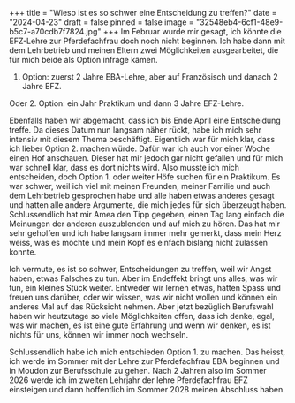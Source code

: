 +++
title = "Wieso ist es so schwer eine Entscheidung zu treffen?"
date = "2024-04-23"
draft = false
pinned = false
image = "32548eb4-6cf1-48e9-b5c7-a70cdb7f7824.jpg"
+++
Im Februar wurde mir gesagt, ich könnte die EFZ-Lehre zur Pferdefachfrau doch noch nicht beginnen. Ich habe dann mit dem Lehrbetrieb und meinen Eltern zwei Möglichkeiten ausgearbeitet, die für mich beide als Option infrage kämen. 

1. Option: zuerst 2 Jahre EBA-Lehre, aber auf Französisch und danach 2 Jahre EFZ.

Oder 2. Option: ein Jahr Praktikum und dann 3 Jahre EFZ-Lehre. 

Ebenfalls haben wir abgemacht, dass ich bis Ende April eine Entscheidung treffe. Da dieses Datum nun langsam näher rückt, habe ich mich sehr intensiv mit diesem Thema beschäftigt. Eigentlich war für mich klar, dass ich lieber Option 2. machen würde. Dafür war ich auch vor einer Woche einen Hof anschauen. Dieser hat mir jedoch gar nicht gefallen und für mich war schnell klar, dass es dort nichts wird. Also musste ich mich entscheiden, doch Option 1. oder weiter Höfe suchen für ein Praktikum. Es war schwer, weil ich viel mit meinen Freunden, meiner Familie und auch dem Lehrbetrieb gesprochen habe und alle haben etwas anderes gesagt und hatten alle andere Argumente, die mich jedes für sich überzeugt haben. Schlussendlich hat mir Amea den Tipp gegeben, einen Tag lang einfach die Meinungen der anderen auszublenden und auf mich zu hören. Das hat mir sehr geholfen und ich habe langsam immer mehr gemerkt, dass mein Herz weiss, was es möchte und mein Kopf es einfach bislang nicht zulassen konnte. 

Ich vermute, es ist so schwer, Entscheidungen zu treffen, weil wir Angst haben, etwas Falsches zu tun. Aber im Endeffekt bringt uns alles, was wir tun, ein kleines Stück weiter. Entweder wir lernen etwas, hatten Spass und freuen uns darüber, oder wir wissen, was wir nicht wollen und können ein anderes Mal auf das Rücksicht nehmen. Aber jetzt bezüglich Berufswahl haben wir heutzutage so viele Möglichkeiten offen, dass ich denke, egal, was wir machen, es ist eine gute Erfahrung und wenn wir denken, es ist nichts für uns, können wir immer noch wechseln. 

Schlussendlich habe ich mich entschieden Option 1. zu machen. Das heisst, ich werde im Sommer mit der Lehre zur Pferdefachfrau EBA beginnen und in Moudon zur Berufsschule zu gehen. Nach 2 Jahren also im Sommer 2026 werde ich im zweiten Lehrjahr der lehre Pferdefachfrau EFZ einsteigen und dann hoffentlich im Sommer 2028 meinen Abschluss haben.